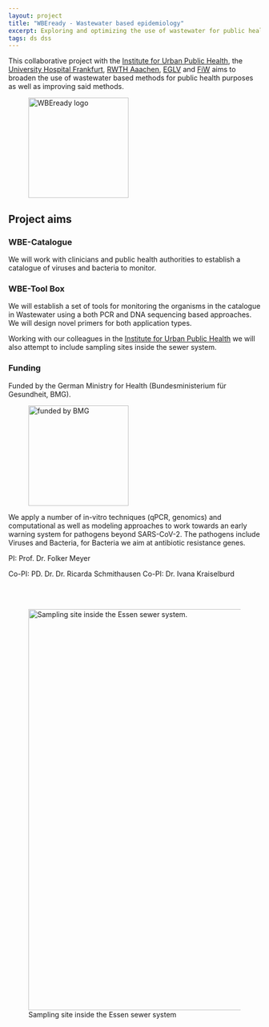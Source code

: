 ```yaml
---
layout: project
title: "WBEready - Wastewater based epidemiology"
excerpt: Exploring and optimizing the use of wastewater for public health purposes
tags: ds dss
---
```


This collaborative project with the [Institute for Urban Public Health](https://inuph.uk-essen.de/), the [University Hospital Frankfurt](https://www.uni-frankfurt.de), [RWTH Aaachen](https://www.rwth-aachen.de]), [EGLV](https://www.eglv.de/) and [FiW](https://www.fiw.rwth-aachen.de/) aims to broaden the use of wastewater based 
methods for public health purposes as well as improving said methods.

<figure>
    <img src="{{ "/img/wbeready_logo.png" | relative_url }}" alt=" WBEready logo" style="width:200px;" /> 
</figure>

## Project aims

### WBE-Catalogue
We will work with clinicians and public health authorities to establish a catalogue of viruses and bacteria to monitor. 

### WBE-Tool Box
We will establish a set of tools for monitoring the organisms in the catalogue in Wastewater using a both PCR and DNA sequencing based approaches. We will design novel primers for both application types.

Working with our colleagues in the [Institute for Urban Public Health]() we will also attempt to include sampling sites inside the sewer system.

### Funding
Funded by the German Ministry for Health (Bundesministerium für Gesundheit, BMG).
<figure>
    <img src="{{ "/img/BMG_logo.png" | relative_url }}" alt=" funded by BMG " style="width:200px;" /> 
</figure>


We apply a number of in-vitro techniques (qPCR, genomics) and computational as well as modeling approaches to work towards an early warning system for pathogens beyond SARS-CoV-2. The pathogens include Viruses and Bacteria, for Bacteria we aim at antibiotic resistance genes.


PI: Prof. Dr. Folker Meyer

Co-PI: PD. Dr. Dr. Ricarda Schmithausen
Co-PI: Dr. Ivana Kraiselburd

<br /><br />
<figure>
    <img src="{{ "/img/waste_water1.jpg" | relative_url }}" alt=" Sampling site inside the Essen sewer system. " style="width:800px;" /> 
    <figcaption>Sampling site inside the Essen sewer system</figcaption>
</figure>

